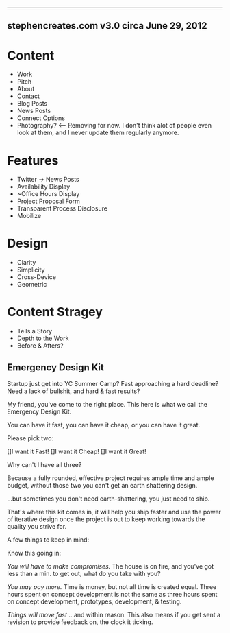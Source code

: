 ---------------------
stephencreates.com
v3.0
circa June 29, 2012
---------------------

# Content
* Work
* Pitch
* About
* Contact
* Blog Posts
* News Posts
* Connect Options
* Photography? <-- Removing for now. I don't think alot of people even look at them, and I never update them regularly anymore.

# Features
* Twitter -> News Posts
* Availability Display
* ~Office Hours Display
* Project Proposal Form
* Transparent Process Disclosure
* Mobilize

# Design
* Clarity
* Simplicity
* Cross-Device
* Geometric

# Content Stragey
* Tells a Story
* Depth to the Work
* Before & Afters?


## Emergency Design Kit

Startup just get into YC Summer Camp? Fast approaching a hard deadline? Need a lack of bullshit, and hard & fast results?

My friend, you've come to the right place. This here is what we call the Emergency Design Kit. 

You can have it fast, you can have it cheap, or you can have it great. 

Please pick two:

[]I want it Fast!
[]I want it Cheap!
[]I want it Great!

Why can't I have all three?

Because a fully rounded, effective project requires ample time and ample budget, without those two you can't get an earth shattering design.

…but sometimes you don't need earth-shattering, you just need to ship. 

That's where this kit comes in, it will help you ship faster and use the power of iterative design once the project is out to keep working towards the quality you strive for.

A few things to keep in mind:

Know this going in:

_You will have to make compromises._ 
The house is on fire, and you've got less than a min. to get out, what do you take with you?

_You may pay more._
Time is money, but not all time is created equal. Three hours spent on concept development is not the same as three hours spent on concept development, prototypes, development, & testing.

_Things will move fast_
…and within reason. This also means if you get sent a revision to provide feedback on, the clock it ticking. 





